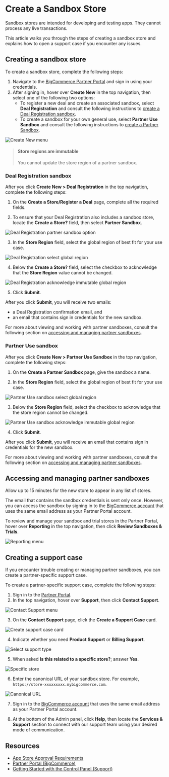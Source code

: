 # Create a Sandbox Store

Sandbox stores are intended for developing and testing apps. They cannot process any live transactions.

This article walks you through the steps of creating a sandbox store and explains how to open a support case if you encounter any issues.

## Creating a sandbox store

To create a sandbox store, complete the following steps:

1. Navigate to the [BigCommerce Partner Portal](https://partners.bigcommerce.com/) and sign in using your credentials.
2. After signing in, hover over **Create New** in the top navigation, then select one of the following two options:
   * To register a new deal and create an associated sandbox, select **Deal Registration** and consult the following instructions to [create a Deal Registration sandbox](#deal-registration-sandbox).
   * To create a sandbox for your own general use, select **Partner Use Sandbox** and consult the following instructions to [create a Partner Sandbox](#partner-use-sandbox).
  
![Create New menu](https://storage.googleapis.com/bigcommerce-production-dev-center/images/partner-portal/partner-portal-menu-create-new.png)


> #### Store regions are immutable
> You cannot update the store region of a partner sandbox.

### Deal Registration sandbox

After you click **Create New > Deal Registration** in the top navigation, complete the following steps:

1. On the **Create a Store/Register a Deal** page, complete all the required fields.

2. To ensure that your Deal Registration also includes a sandbox store, locate the **Create a Store?** field, then select **Partner Sandbox**.

![Deal Registration partner sandbox option](https://storage.googleapis.com/bigcommerce-production-dev-center/images/partner-portal/partner-portal-deal-registration-create-sandbox.png)

3. In the **Store Region** field, select the global region of best fit for your use case.

![Deal Registration select global region](https://storage.googleapis.com/bigcommerce-production-dev-center/images/partner-portal/partner-portal-deal-registration-select-region.png)

4. Below the **Create a Store?** field, select the checkbox to acknowledge that the **Store Region** value cannot be changed.

![Deal Registration acknowledge immutable global region](https://storage.googleapis.com/bigcommerce-production-dev-center/images/partner-portal/partner-portal-deal-registration-acknowledge-immutable.png)

5. Click **Submit**.

After you click **Submit**, you will receive two emails: 
* a Deal Registration confirmation email, and 
* an email that contains sign in credentials for the new sandbox.

For more about viewing and working with partner sandboxes, consult the following section on [accessing and managing partner sandboxes](#accessing-and-managing-partner-sandboxes).
  
### Partner Use sandbox

After you click **Create New > Partner Use Sandbox** in the top navigation, complete the following steps: 

1. On the **Create a Partner Sandbox** page, give the sandbox a name.
   
2. In the **Store Region** field, select the global region of best fit for your use case.

![Partner Use sandbox select global region](https://storage.googleapis.com/bigcommerce-production-dev-center/images/partner-portal/partner-portal-partner-sandbox-select-region.png)

3. Below the **Store Region** field, select the checkbox to acknowledge that the store region cannot be changed. 

![Partner Use sandbox acknowledge immutable global region](https://storage.googleapis.com/bigcommerce-production-dev-center/images/partner-portal/partner-portal-partner-sandbox-acknowledge-immutable.png)

4. Click **Submit**.

After you click **Submit**, you will receive an email that contains sign in credentials for the new sandbox.

For more about viewing and working with partner sandboxes, consult the following section on [accessing and managing partner sandboxes](#accessing-and-managing-partner-sandboxes).

## Accessing and managing partner sandboxes

Allow up to 15 minutes for the new store to appear in any list of stores.

The email that contains the sandbox credentials is sent only once. However, you can access the sandbox by signing in to the [BigCommerce account](https://login.bigcommerce.com/accounts/list) that uses the same email address as your Partner Portal account.

To review and manage your sandbox and trial stores in the Partner Portal, hover over **Reporting** in the top navigation, then click **Review Sandboxes & Trials**.

![Reporting menu](https://storage.googleapis.com/bigcommerce-production-dev-center/images/partner-portal/partner-portal-menu-reporting-review-sandboxes.png)

## Creating a support case

If you encounter trouble creating or managing partner sandboxes, you can create a partner-specific support case.

To create a partner-specific support case, complete the following steps:

1. Sign in to the [Partner Portal](https://partners.bigcommerce.com). 
2. In the top navigation, hover over **Support**, then click **Contact Support**.

![Contact Support menu](https://storage.googleapis.com/bigcommerce-production-dev-center/images/partner-portal/partner-portal-menu-support-contact.png)

3. On the **Contact Support** page, click the **Create a Support Case** card.

![Create support case card](https://storage.googleapis.com/bigcommerce-production-dev-center/images/partner-portal/partner-portal-menu-contact-support-create-case-1.png)

4. Indicate whether you need **Product Support** or **Billing Support**.

![Select support type](https://storage.googleapis.com/bigcommerce-production-dev-center/images/partner-portal/partner-portal-menu-contact-support-case-type-2.png)

5. When asked **Is this related to a specific store?**; answer **Yes**.

![Specific store](https://storage.googleapis.com/bigcommerce-production-dev-center/images/partner-portal/partner-portal-menu-contact-support-specific-store-3.png)

6. Enter the canonical URL of your sandbox store. For example, `https://store-xxxxxxxxx.mybigcommerce.com`. 

![Canonical URL](https://storage.googleapis.com/bigcommerce-production-dev-center/images/partner-portal/partner-portal-menu-contact-support-canonical-url-4.png)

7. Sign in to the [BigCommerce account](https://login.bigcommerce.com/accounts/list) that uses the same email address as your Partner Portal account.

8. At the bottom of the Admin panel, click **Help**, then locate the **Services & Support** section to connect with our support team using your desired mode of communication. 

## Resources

* [App Store Approval Requirements](/api-docs/partner/app-store-approval-requirements)
* [Partner Portal (BigCommerce)](https://partners.bigcommerce.com/) 
* [Getting Started with the Control Panel (Support)](https://support.bigcommerce.com/s/article/Getting-Started-with-the-New-Control-Panel)
